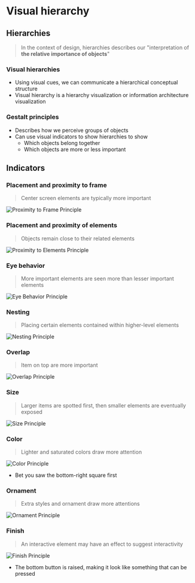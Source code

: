 # Visual hierarchy

## Hierarchies

> In the context of design, hierarchies describes our "interpretation of **the relative importance of objects**"

### Visual hierarchies

- Using visual cues, we can communicate a hierarchical conceptual structure
- Visual hierarchy is a hierarchy visualization or information architecture visualization

### Gestalt principles

- Describes how we perceive groups of objects
- Can use visual indicators to show hierarchies to show
	- Which objects belong together
	- Which objects are more or less important

## Indicators

### Placement and proximity to frame

> Center screen elements are typically more important

![Proximity to Frame Principle](./figures/proximity-to-frame-principle.png)

### Placement and proximity of elements

> Objects remain close to their related elements

![Proximity to Elements Principle](./figures/proximity-to-elements-principle.png)

### Eye behavior

> More important elements are seen more than lesser important elements

![Eye Behavior Principle](./figures/eye-behavior-principle.png)

### Nesting

> Placing certain elements contained within higher-level elements

![Nesting Principle](./figures/nesting-principle.png)

### Overlap

> Item on top are more important

![Overlap Principle](./figures/overlap-principle.png)

### Size

> Larger items are spotted first, then smaller elements are eventually exposed

![Size Principle](./figures/size-principle.png)

### Color

> Lighter and saturated colors draw more attention

![Color Principle](./figures/color-principle.png)

- Bet you saw the bottom-right square first

### Ornament

> Extra styles and ornament draw more attentions

![Ornament Principle](./figures/ornament-principle.png)

### Finish

> An interactive element may have an effect to suggest interactivity

![Finish Principle](./figures/finish-principle.png)

- The bottom button is raised, making it look like something that can be pressed